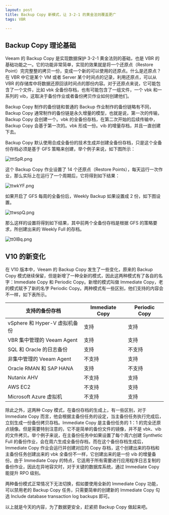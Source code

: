 ```yaml
---
layout: post
title: Backup Copy 新模式，让 3-2-1 的黄金法则覆盖更广
tags: VBR

---
```


## Backup Copy 理论基础

Veeam 的 Backup Copy 是实现数据保护 3-2-1 黄金法则的基础，也是 VBR 的基础功能之一。它的功能非常简单，实现的效果就是将一个还原点（Restore Point）完完整整的拷贝一份，变成一个新的可以使用的还原点。什么是还原点？在 VBR 中它是某个 VM 或者 Server 某个时间点的记录，利用还原点，可以从 VBR 的存储库中将数据还原回该时间点的那份内容。对于还原点来说，它可能包含了一个文件，比如 vbk 全备份存档，也有可能包含了一组文件，一个 vbk 和一系列的 vib，这取决于备份作业或者备份拷贝作业如何创建他们。

Backup Copy 制作的备份链和普通的 Backup 作业制作的备份链略有不同，Backup Copy 通常制作的备份链是永久增量的模型，也就是说，第一次的传输，Backup Copy 会创建一个。vbk 的全备份存档，在第二次开始的后续传输中，Backup Copy 会基于第一次的。vbk 形成一份。vib 的增量存档，并且一直创建下去。

Backup Copy 默认使用合成全备份的技术生成并创建全备份存档，只是这个全备份存档必须是基于 GFS 策略来创建，举个例子来说，如下图所示：

![tttSpR.png](https://s1.ax1x.com/2020/06/02/tttSpR.png)

这个 Backup Copy 作业设置了 14 个还原点（Restore Points），每天运行一次作业，那么实际上在运行了一个周期后，它将得到如下结果：

![ttwkYF.png](https://s1.ax1x.com/2020/06/02/ttwkYF.png)

如果开启了 GFS 每周的全备份后，Weekly Backup 如果设置成 2 份，如下图设置。

![ttwspQ.png](https://s1.ax1x.com/2020/06/02/ttwspQ.png)

那么这样的设置将得到如下结果，其中前两个全备份存档是根据 GFS 的策略要求，所创建出来的 Weekly Full 的存档。

![tt0lBq.png](https://s1.ax1x.com/2020/06/02/tt0lBq.png)

## V10 的新变化

在 V10 版本中，Veeam 的 Backup Copy 发生了一些变化，原来的 Backup Copy 模式继续保留，但是新增了一种全新的模式，因此这两种模式有了各自的名字：Immediate Copy 和 Periodic Copy。新增的模式叫做 Immediate Copy，老的模式赋予了新的名字 Periodic Copy。两种模式有一些区别，他们支持的内容会不一样，如下表所示。

| 支持的备份存档             | Immediate Copy | Periodic Copy |
| -------------------------- | -------- | -------- |
| vSphere 和 Hyper-V 虚拟机备份 | 支持     | 支持     |
| VBR 集中管理的 Veeam Agent   | 支持     | 支持     |
| SQL 和 Oracle 的日志备份      | 支持     | 不支持   |
| 非集中管理的 Veeam Agent    | 不支持   | 支持     |
| Oracle RMAN 和 SAP HANA      | 支持     | 不支持   |
| Nutanix AHV                | 不支持   | 支持     |
| AWS EC2                    | 不支持   | 支持     |
| Microsoft Azure 虚拟机     | 不支持   | 支持     |

除此之外，这两种 Copy 模式，在备份存档的生成上，有一些区别，对于 Immediate Copy 而言，他会根据主备份任务的设定，当主备份任务执行完成后，立刻生成一份备份拷贝存档。Immediate Copy 是主备份任务的 1：1 的完全还原点镜像。但是需要特别注意的，它不是简单的备份文件的镜像，并不是 vbk、vib 的文件拷贝。举个例子来说，在主备份任务中如果设置了每个周六创建 Synthetic Full 的备份作业，会在周六生成全备份存档，而在这个备份存档生成后，Immediate Copy 作业会运行并创建对应的 Copy 存档，这个创建出来的存档和主备份任务创建出来的 vbk 全备份不一样，它创建出来的是一份 vib 的增量备份。由于 Immediate Copy 的特点，它适用于所有需要进行应用程序日志复制的备份作业，因此在异地容灾时，对于关键的数据库系统，通过 Immediate Copy 能提升 RPO 级别。

两种备份模式正常情况下无法切换，假如要使用全新的 Immediate Copy 功能，可以禁用老的 Backup Copy 任务，只需要简单的创建新的 Immediate Copy 勾选 Include database transaction log backups 即可。

以上就是今天的内容，为了数据更安全，赶紧把 Backup Copy 做起来吧。

 